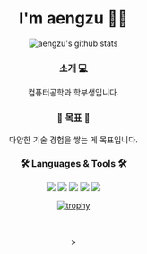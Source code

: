 <div align=center> <h1>I'm aengzu 👋🏻</h1></div>
<div align=center>
  
![aengzu's github stats](https://github-readme-stats.vercel.app/api?username=aengzu&show_icons=true)


  
### 소개 💻
컴퓨터공학과 학부생입니다.

### 🎯 목표 🎯
다양한 기술 경험을 쌓는 게 목표입니다.

### 🛠️ Languages & Tools 🛠️
<img src="https://img.shields.io/badge/Python-3776AB?style=flat-square&logo=Python&logoColor=white"/>
<img src="https://img.shields.io/badge/Javascript-F7DF1E?style=flat-square&logo=Javascript&logoColor=white"/>
<img src="https://img.shields.io/badge/Java-3776AB?style=flat-square&logo=Java&logoColor=white"/>
<img src="https://img.shields.io/badge/Android Studio-3DDC84?style=flat-square&logo=Android Studio&logoColor=white"/>
<img src="https://img.shields.io/badge/C++-00599C?style=flat-square&logo=C++&logoColor=white"/>


<!--
**aengzu/aengzu** is a ✨ _special_ ✨ repository because its `README.md` (this file) appears on your GitHub profile.

Here are some ideas to get you started:

- 🔭 I’m currently working on ...
- 🌱 I’m currently learning ...
- 👯 I’m looking to collaborate on ...
- 🤔 I’m looking for help with ...
- 💬 Ask me about ...
- 📫 How to reach me: ...
- 😄 Pronouns: ...
- ⚡ Fun fact: ...
-->


[![trophy](https://github-profile-trophy.vercel.app/?username=aengzu)](https://github.com/ryo-ma/github-profile-trophy)

<br/>
<br/>
></div>




